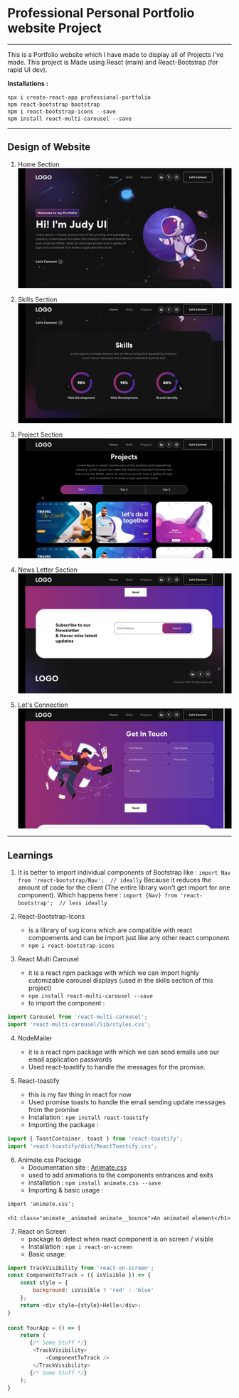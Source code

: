 # Professional Personal Portfolio website Project 
---
This is a Portfolio website which I have made to display all of Projects I've made. This project is Made using React (main) and React-Bootstrap (for rapid UI dev).

**Installations :** 
```
npx i create-react-app professional-portfolio
npm react-bootstrap bootstrap
npm i react-bootstrap-icons --save
npm install react-multi-carousel --save
```

---
## Design of Website
1. Home Section
![Home Page of Portfolio](/proffesional-portfolio/src/Assets/Website%20Design/HomePage%20of%20PPW.png)

2. Skills Section 
![Skills Section ](/proffesional-portfolio/src/Assets/Website%20Design/skills%20section.png)

3. Project Section 
![Project Section](/proffesional-portfolio/src/Assets/Website%20Design/projects%20section.png)

4. News Letter Section
![Email Section](/proffesional-portfolio//src/Assets/Website%20Design/email%20section.png)

5. Let's Connection
![Email Section](/proffesional-portfolio//src/Assets/Website%20Design/get%20in%20touch.png)

---
## Learnings 
1. It is better to import individual components of Bootstrap like : 
```import Nav from 'react-bootstrap/Nav';  // ideally```
Because it reduces the amount of code for the client (The entire library won't get import for one component). Which happens here : 
```import {Nav} from 'react-bootstrap';  // less ideally```

2. React-Bootstrap-Icons
    - is a library of svg icons which are compatible with react compoenents and can be import just like any other react component
    - ```npm i react-bootstrap-icons```
3. React Multi Carousel
    - it is a react npm package with which we can import highly cutomizable carousel displays (used in the skills section of this project)
    - ```npm install react-multi-carousel --save```
    - to import the component : 
```javascript
import Carousel from 'react-multi-carousel';
import 'react-multi-carousel/lib/styles.css';
```
4. NodeMailer 
    - it is a react npm package with which we can send emails use our email application passwords 
    - Used react-toastify to handle the messages for the promise.

5. React-toastify
    - this is my fav thing in react for now 
    - Used promise toasts to handle the email sending update messages from the promise
   - Installation : ```npm install react-toastify```
   - Importing the package : 
```javascript
import { ToastContainer, toast } from 'react-toastify';
import 'react-toastify/dist/ReactToastify.css';
```
6. Animate.css Package
    - Documentation site : [Animate.css](https://animate.style/)
    - used to add animations to the components entrances and exits  
    - installation : ```npm install animate.css --save```
    - Importing & basic usage : 
```javescript
import 'animate.css';

<h1 class="animate__animated animate__bounce">An animated element</h1>
```

7. React on Screen 
    - package to detect when react component is on screen / visible 
    - Installation : ```npm i react-on-screen``` 
    - Basic usage: 
```javascript
import TrackVisibility from 'react-on-screen';
const ComponentToTrack = ({ isVisible }) => {
    const style = {
        background: isVisible ? 'red' : 'blue'
    };
    return <div style={style}>Hello</div>;
}

const YourApp = () => {
    return (
       {/* Some Stuff */}
        <TrackVisibility>
            <ComponentToTrack />
        </TrackVisibility>
       {/* Some Stuff */}
    );
}
```